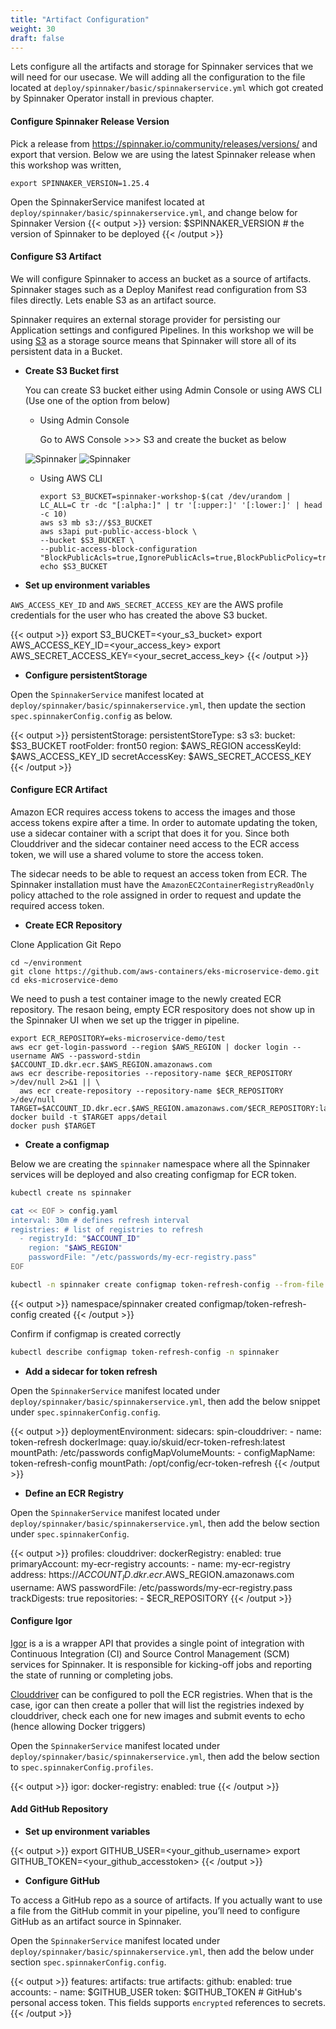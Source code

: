 ```yaml
---
title: "Artifact Configuration"
weight: 30
draft: false
---
```


Lets configure all the artifacts and storage for Spinnaker services that we will need for our usecase. We will adding all the configuration to the file located at `deploy/spinnaker/basic/spinnakerservice.yml` which got created by Spinnaker Operator install in previous chapter.

#### Configure Spinnaker Release Version
Pick a release from https://spinnaker.io/community/releases/versions/ and export that version. Below we are using the latest Spinnaker release when this workshop was written,

```
export SPINNAKER_VERSION=1.25.4 
```

Open the SpinnakerService manifest located at `deploy/spinnaker/basic/spinnakerservice.yml`, and change below for Spinnaker Version
{{< output >}}
  version: $SPINNAKER_VERSION   # the version of Spinnaker to be deployed
{{< /output >}}

#### Configure S3 Artifact
We will configure Spinnaker to access an  bucket as a source of artifacts. Spinnaker stages such as a Deploy Manifest read configuration from S3 files directly. Lets enable S3 as an artifact source.

Spinnaker requires an external storage provider for persisting our Application settings and configured Pipelines. In this workshop we will be using [S3](https://aws.amazon.com/s3/) as a storage source means that Spinnaker will store all of its persistent data in a Bucket.


* **Create S3 Bucket first**

  You can create S3 bucket either using Admin Console or using AWS CLI (Use one of the option from below)

    * Using Admin Console

	   Go to AWS Console >>> S3 and create the bucket as below

  	![Spinnaker](/images/spinnnaker/s3bucket.png)
  	![Spinnaker](/images/spinnnaker/s3bucketdetail.png)

    * Using AWS CLI

      ```
      export S3_BUCKET=spinnaker-workshop-$(cat /dev/urandom | LC_ALL=C tr -dc "[:alpha:]" | tr '[:upper:]' '[:lower:]' | head -c 10)
      aws s3 mb s3://$S3_BUCKET
      aws s3api put-public-access-block \
      --bucket $S3_BUCKET \
      --public-access-block-configuration "BlockPublicAcls=true,IgnorePublicAcls=true,BlockPublicPolicy=true,RestrictPublicBuckets=true"
      echo $S3_BUCKET
      ```

* **Set up environment variables**

`AWS_ACCESS_KEY_ID` and `AWS_SECRET_ACCESS_KEY` are the AWS profile credentials for the user who has created the above S3 bucket.

{{< output >}}
export S3_BUCKET=<your_s3_bucket>
export AWS_ACCESS_KEY_ID=<your_access_key>
export AWS_SECRET_ACCESS_KEY=<your_secret_access_key>
{{< /output >}}


* **Configure persistentStorage**

Open the `SpinnakerService` manifest located at `deploy/spinnaker/basic/spinnakerservice.yml`, then update the section `spec.spinnakerConfig.config` as below.

{{< output >}}
  persistentStorage:
    persistentStoreType: s3
    s3:
      bucket: $S3_BUCKET
      rootFolder: front50
      region: $AWS_REGION
      accessKeyId: $AWS_ACCESS_KEY_ID
      secretAccessKey: $AWS_SECRET_ACCESS_KEY
{{< /output >}}

#### Configure ECR Artifact

Amazon ECR requires access tokens to access the images and those access tokens expire after a time. In order to automate updating the token, use a sidecar container with a script that does it for you. Since both Clouddriver and the sidecar container need access to the ECR access token, we will use a shared volume to store the access token.

The sidecar needs to be able to request an access token from ECR. The Spinnaker installation must have the `AmazonEC2ContainerRegistryReadOnly` policy attached to the role assigned in order to request and update the required access token.

- **Create ECR Repository**

Clone Application Git Repo
```
cd ~/environment
git clone https://github.com/aws-containers/eks-microservice-demo.git
cd eks-microservice-demo
```

We need to push a test container image to the newly created ECR repository. The resaon being, empty ECR respository does not show up in the Spinnaker UI when we set up the trigger in pipeline.

```
export ECR_REPOSITORY=eks-microservice-demo/test
aws ecr get-login-password --region $AWS_REGION | docker login --username AWS --password-stdin $ACCOUNT_ID.dkr.ecr.$AWS_REGION.amazonaws.com
aws ecr describe-repositories --repository-name $ECR_REPOSITORY >/dev/null 2>&1 || \
  aws ecr create-repository --repository-name $ECR_REPOSITORY >/dev/null
TARGET=$ACCOUNT_ID.dkr.ecr.$AWS_REGION.amazonaws.com/$ECR_REPOSITORY:latest
docker build -t $TARGET apps/detail
docker push $TARGET
```

- **Create a configmap**

Below we are creating the `spinnaker` namespace where all the Spinnaker services will be deployed and also creating configmap for ECR token.
```sh
kubectl create ns spinnaker

cat << EOF > config.yaml
interval: 30m # defines refresh interval
registries: # list of registries to refresh
  - registryId: "$ACCOUNT_ID"
    region: "$AWS_REGION"
    passwordFile: "/etc/passwords/my-ecr-registry.pass"
EOF

kubectl -n spinnaker create configmap token-refresh-config --from-file config.yaml
```
{{< output >}}
namespace/spinnaker created
configmap/token-refresh-config created
{{< /output >}}


Confirm if configmap is created correctly 
```sh
kubectl describe configmap token-refresh-config -n spinnaker
```

* **Add a sidecar for token refresh**

Open the `SpinnakerService` manifest located under `deploy/spinnaker/basic/spinnakerservice.yml`, then add the below snippet under `spec.spinnakerConfig.config`.

{{< output >}}
      deploymentEnvironment:
        sidecars:
          spin-clouddriver:
          - name: token-refresh
            dockerImage: quay.io/skuid/ecr-token-refresh:latest
            mountPath: /etc/passwords
            configMapVolumeMounts:
            - configMapName: token-refresh-config
              mountPath: /opt/config/ecr-token-refresh
 {{< /output >}}

* **Define an ECR Registry**

Open the `SpinnakerService` manifest located under `deploy/spinnaker/basic/spinnakerservice.yml`, then add the below section under `spec.spinnakerConfig`.

{{< output >}}
      profiles:
        clouddriver:
          dockerRegistry:
            enabled: true
            primaryAccount: my-ecr-registry
            accounts:
            - name: my-ecr-registry
              address: https://$ACCOUNT_ID.dkr.ecr.$AWS_REGION.amazonaws.com
              username: AWS
              passwordFile: /etc/passwords/my-ecr-registry.pass
              trackDigests: true
              repositories:
              - $ECR_REPOSITORY
 {{< /output >}}

#### Configure Igor

[Igor](https://github.com/spinnaker/igor/#common-polling-architecture) is a is a wrapper API that provides a single point of integration with Continuous Integration (CI) and Source Control Management (SCM) services for Spinnaker. It is responsible for kicking-off jobs and reporting the state of running or completing jobs.

[Clouddriver](https://github.com/spinnaker/clouddriver) can be configured to poll the ECR registries. When that is the case, igor can then create a poller that will list the registries indexed by clouddriver, check each one for new images and submit events to echo (hence allowing Docker triggers)

Open the `SpinnakerService` manifest located under `deploy/spinnaker/basic/spinnakerservice.yml`, then add the below section to `spec.spinnakerConfig.profiles`.

{{< output >}}
      igor:
        docker-registry:
          enabled: true
 {{< /output >}}

#### Add GitHub Repository

* **Set up environment variables**

{{< output >}}
export GITHUB_USER=<your_github_username>
export GITHUB_TOKEN=<your_github_accesstoken>
{{< /output >}}

* **Configure GitHub**

To access a GitHub repo as a source of artifacts. If you actually want to use a file from the GitHub commit in your pipeline, you’ll need to configure GitHub as an artifact source in Spinnaker.

Open the `SpinnakerService` manifest located under `deploy/spinnaker/basic/spinnakerservice.yml`, then add the below under section `spec.spinnakerConfig.config`.

{{< output >}}
      features:
        artifacts: true
      artifacts:
        github:
          enabled: true
          accounts:
          - name: $GITHUB_USER
            token: $GITHUB_TOKEN  # GitHub's personal access token. This fields supports `encrypted` references to secrets.
 {{< /output >}}
